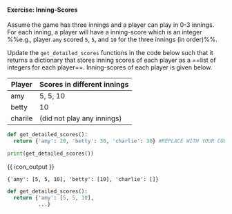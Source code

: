 #### Exercise: Inning-Scores

Assume the game has three innings and a player can play in 0-3 innings. For each inning, a player will have a inning-score which is an integer %%e.g., player `amy` scored `5`, `5`, and `10` for the three innings (in order)%%.

Update the `get_detailed_scores` functions in the code below such that it returns a dictionary that stores inning scores of each player as a ==list of integers for each player==. Inning-scores of each player is given below.

Player | Scores in different innings
-------|---------------------------
amy    | 5, 5, 10
betty  | 10
charile| (did not play any innings)

```python
def get_detailed_scores():
  return {'amy': 20, 'betty': 30, 'charlie': 30} #REPLACE WITH YOUR CODE! 

print(get_detailed_scores())
```
{{ icon_output }}
```
{'amy': [5, 5, 10], 'betty': [10], 'charlie': []}
```

<panel type="seamless" header="%%:bulb: Partial solution%%">

```python
def get_detailed_scores():
  return {'amy': [5, 5, 10],
          ...}
```

</panel>